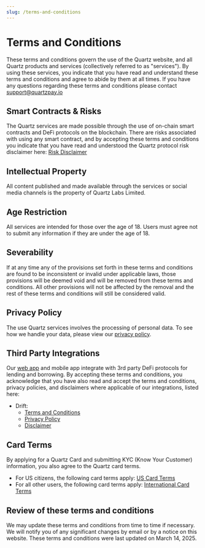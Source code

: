 ```yaml
---
slug: /terms-and-conditions
---
```


# Terms and Conditions

These terms and conditions govern the use of the Quartz website, and all Quartz products and services (collectively referred to as "services"). By using these services, you indicate that you have read and understand these terms and conditions and agree to abide by them at all times. If you have any questions regarding these terms and conditions please contact [support@quartzpay.io](mailto:support@quartzpay.io)

## Smart Contracts & Risks

The Quartz services are made possible through the use of on-chain smart contracts and DeFi protocols on the blockchain. There are risks associated with using any smart contract, and by accepting these terms and conditions you indicate that you have read and understood the Quartz protocol risk disclaimer here: [Risk Disclaimer](/.risks)

## Intellectual Property

All content published and made available through the services or social media channels is the property of Quartz Labs Limited.

## Age Restriction

All services are intended for those over the age of 18. Users must agree not to submit any information if they are under the age of 18.

## Severability

If at any time any of the provisions set forth in these terms and conditions are found to be inconsistent or invalid under applicable laws, those provisions will be deemed void and will be removed from these terms and conditions. All other provisions will not be affected by the removal and the rest of these terms and conditions will still be considered valid.

## Privacy Policy

The use Quartz services involves the processing of personal data. To see how we handle your data, please view our [privacy policy](./privacy-policy).

## Third Party Integrations

Our [web app](https://app.quartzpay.io/) and mobile app integrate with 3rd party DeFi protocols for lending and borrowing. By accepting these terms and conditions, you acknowledge that you have also read and accept the terms and conditions, privacy policies, and disclaimers where applicable of our integrations, listed here:

- Drift: 
    - [Terms and Conditions](https://docs.drift.trade/legal-and-regulations/terms-of-use)
    - [Privacy Policy](https://docs.drift.trade/legal-and-regulations/privacy-policy)
    - [Disclaimer](https://docs.drift.trade/legal-and-regulations/disclaimer)

## Card Terms

By applying for a Quartz Card and submitting KYC (Know Your Customer) information, you also agree to the Quartz card terms.

- For US citizens, the following card terms apply: <a href="/pdfs/card-terms-us.pdf" target="_blank" rel="noopener noreferrer">US Card Terms</a>
- For all other users, the following card terms apply: <a href="/pdfs/card-terms-international.pdf" target="_blank" rel="noopener noreferrer">International Card Terms</a>

## Review of these terms and conditions 

We may update these terms and conditions from time to time if necessary. We will notify you of any significant changes by email or by a notice on this website. These terms and conditions were last updated on March 14, 2025.

